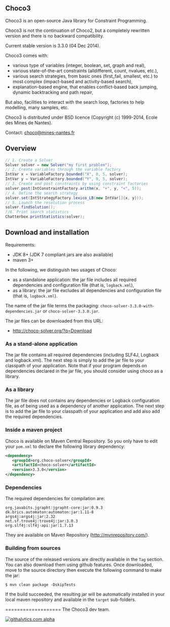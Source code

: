 ## Choco3 ##

Choco3 is an open-source Java library for Constraint Programming.

Choco3 is not the continuation of Choco2, but a completely rewritten version and there is no backward compatibility.

Current stable version is 3.3.0 (04 Dec 2014).

Choco3 comes with:
- various type of variables (integer, boolean, set, graph and real),
- various state-of-the-art constraints (alldifferent, count, nvalues, etc.),
- various search strategies, from basic ones (first_fail, smallest, etc.) to most complex (impact-based and activity-based search),
- explanation-based engine, that enables conflict-based back jumping, dynamic backtracking and path repair,

But also, facilities to interact with the search loop, factories to help modelling, many samples, etc.

Choco3 is distributed under BSD licence (Copyright (c) 1999-2014, Ecole des Mines de Nantes).

Contact: choco@mines-nantes.fr

## Overview ##


```java
// 1. Create a Solver
Solver solver = new Solver("my first problem");
// 2. Create variables through the variable factory
IntVar x = VariableFactory.bounded("X", 0, 5, solver);
IntVar y = VariableFactory.bounded("Y", 0, 5, solver);
// 3. Create and post constraints by using constraint factories
solver.post(IntConstraintFactory.arithm(x, "+", y, "<", 5));
// 4. Define the search strategy
solver.set(IntStrategyFactory.lexico_LB(new IntVar[]{x, y}));
// 5. Launch the resolution process
solver.findSolution();
//6. Print search statistics
Chatterbox.printStatistics(solver);
```

## Download and installation ##

Requirements:
* JDK 8+ (JDK 7 compliant jars are also available)
* maven 3+

In the following, we distinguish two usages of Choco:

- as a standalone application: the jar file includes all required dependencies and configuration file (that is, `logback.xml`),
- as a library: the jar file excludes all dependencies and configuration file (that is, `logback.xml`).

The name of the jar file terms the packaging: `choco-solver-3.3.0-with-dependencies.jar` or `choco-solver-3.3.0.jar`.

The jar files can be downloaded from this URL:

* http://choco-solver.org/?q=Download

### As a stand-alone application ###

The jar file contains all required dependencies (including SLF4J, Logback and logback.xml).
The next step is simply to add the jar file to your classpath of your application.
Note that if your program depends on dependencies declared in the jar file,
you should consider using choco as a library.

### As a library ###

The jar file does not contains any dependencies or Logback configuration file,
as of being used as a dependency of another application.
The next step is to add the jar file to your classpath of your application and add also add the required dependencies.


### Inside a maven project ###

Choco is available on Maven Central Repository.
So you only have to edit your `pom.xml` to declare the following library dependency:

```xml
<dependency>
   <groupId>org.choco-solver</groupId>
   <artifactId>choco-solver</artifactId>
   <version>3.3.0</version>
</dependency>
```

### Dependencies ###

The required dependencies for compilation are:

    org.javabits.jgrapht:jgrapht-core:jar:0.9.3
    dk.brics.automaton:automaton:jar:1.11-8
    args4j:args4j:jar:2.32
    net.sf.trove4j:trove4j:jar:3.0.3
    org.slf4j:slf4j-api:jar:1.7.13

They are available on Maven Repository (http://mvnrepository.com/).


### Building from sources ###

The source of the released versions are directly available in the `Tag` section.
You can also download them using github features.
Once downloaded, move to the source directory then execute the following command
to make the jar:

    $ mvn clean package -DskipTests

If the build succeeded, the resulting jar will be automatically
installed in your local maven repository and available in the `target` sub-folders.

===================
The Choco3 dev team.

[![githalytics.com alpha](https://cruel-carlota.pagodabox.com/5206b49e3dad062b919d632d75825479 "githalytics.com")](http://githalytics.com/chocoteam/choco3)
